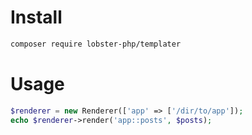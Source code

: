 # Install
```bash
composer require lobster-php/templater
````
# Usage
```php
$renderer = new Renderer(['app' => ['/dir/to/app']);
echo $renderer->render('app::posts', $posts);
````
 
